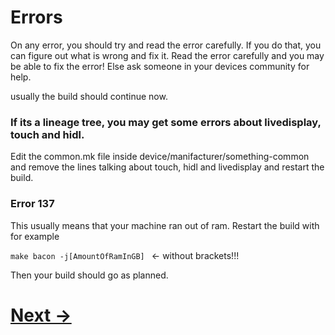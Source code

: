 # Errors

On any error, you should try and read the error carefully. If you do that, you can figure out what is wrong and fix it. Read the error carefully and you may be able to fix the error! Else ask someone in your devices community for help.

usually the build should continue now. 

### If its a lineage tree, you may get some errors about livedisplay, touch and hidl. 

Edit the common.mk file inside device/manifacturer/something-common and remove the lines talking about touch, hidl and livedisplay and restart the build.

### Error 137
This usually means that your machine ran out of ram. Restart the build with for example

````make bacon -j[AmountOfRamInGB] ```` <- without brackets!!!


Then your build should go as planned.


# [Next ->](https://github.com/JeyKul/AOSP-Building-Guide/blob/main/end.md)
